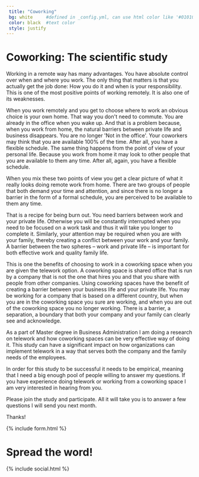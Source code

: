 ```yaml
---
 title: "Coworking"
 bg: white     #defined in _config.yml, can use html color like '#010101'
 color: black  #text color
 style: justify
---
```


# Coworking: The scientific study

Working in a remote way has many advantages. You have absolute control over when and where you work. The only thing that matters is that you actually get the job done: How you do it and when is your responsibility. This is one of the most positive points of working remotely. It is also one of its weaknesses.

When you work remotely and you get to choose where to work an obvious choice is your own home. That way you don't need to commute. You are already in the office when you wake up. And that is a problem because, when you work from home, the natural barriers between private life and business disappears. You are no longer 'Not in the office'. Your coworkers may think that you are available 100% of the time. After all, you have a flexible schedule. The same thing happens from the point of view of your personal life. Because you work from home it may look to other people that you are available to them any time. After all, again, you have a flexible schedule.

When you mix these two points of view you get a clear picture of what it really looks doing remote work from home. There are two groups of people that both demand your time and attention, and since there is no longer a barrier in the form of a formal schedule, you are perceived to be available to them any time.

That is a recipe for being burn out. You need barriers between work and your private life. Otherwise you will be constantly interrupted when you need to be focused on a work task and thus it will take you longer to complete it. Similarly, your attention may be required when you are with your family, thereby creating a conflict between your work and your family. A barrier between the two spheres – work and private life – is important for both effective work and quality family life.

This is one the benefits of choosing to work in a coworking space when you are given the telework option. A coworking space is shared office that is run by a company that is not the one that hires you and that you share with people from other companies. Using coworking spaces have the benefit of creating a barrier between your business life and your private life. You may be working for a company that is based on a different country, but when you are in the coworking space you sure are working, and when you are out of the coworking space you no longer working. There is a barrier, a separation, a boundary that both your company and your family can clearly see and acknowledge.

As a part of Master degree in Business Administration I am doing a research on telework and how coworking spaces can be very effective way of doing it. This study can have a significant impact on how organizations can implement telework in a way that serves both the company and the family needs of the employees.

In order for this study to be successful it needs to be empirical, meaning that I need a big enough pool of people willing to answer my questions. If you have experience doing telework or working from a coworking space I am very interested in hearing from you.

Please join the study and participate. All it will take you is to answer a few questions I will send you next month.

Thanks!

{% include form.html %}

# Spread the word!

{% include social.html %}
